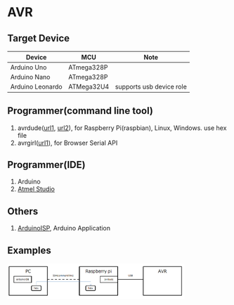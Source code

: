 # AVR

## Target Device

| Device           | MCU    | Note                          |
|------------------|------------|------------------------------ |
| Arduino Uno     | ATmega328P       |  |
| Arduino Nano     | ATmega328P       |  |
| Arduino Leonardo     | ATMega32U4       | supports usb device role |

## Programmer(command line tool)
1.  avrdude([url1](http://kemarin-tech.blog.jp/archives/23415917.html), [url2](https://make.kosakalab.com/make/electronic-work/avr-dev_for_raspberry-pi/)), for Raspberry Pi(raspbian), Linux, Windows. use hex file
1.  avrgirl([url1](https://make.kosakalab.com/make/electronic-work/rasp-pi-arduino-1/)), for Browser Serial API

## Programmer(IDE)
1.  Arduino
1.  [Atmel Studio](http://www.jh4vaj.com/archives/12088)

## Others
1.  [ArduinoISP](https://github.com/arduino/ArduinoISP), Arduino Application

## Examples
<img width="80%" src="./img/usecase_raspi.png" />  